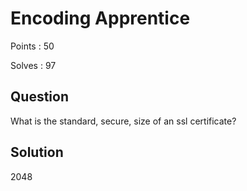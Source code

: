 # Encoding Apprentice

Points : 50

Solves : 97

## Question
What is the standard, secure, size of an ssl certificate? 

## Solution
2048
